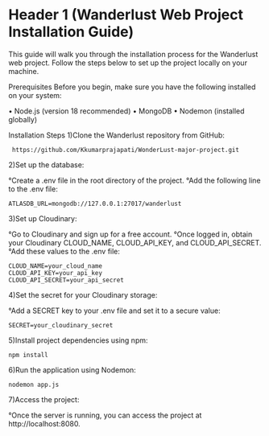 # Header 1 (Wanderlust Web Project Installation Guide)

This guide will walk you through the installation process for the Wanderlust web project. Follow the steps below to set up the project locally on your machine.

Prerequisites
Before you begin, make sure you have the following installed on your system:

   • Node.js (version 18 recommended)
   • MongoDB
   • Nodemon (installed globally)

Installation Steps
1)Clone the Wanderlust repository from GitHub:

     https://github.com/Kkumarprajapati/WonderLust-major-project.git

2)Set up the database:

 °Create a .env file in the root directory of the project.
 °Add the following line to the .env file:

    ATLASDB_URL=mongodb://127.0.0.1:27017/wanderlust

3)Set up Cloudinary:

 °Go to Cloudinary and sign up for a free account.
 °Once logged in, obtain your Cloudinary CLOUD_NAME, CLOUD_API_KEY, and CLOUD_API_SECRET.
 °Add these values to the .env file:

    CLOUD_NAME=your_cloud_name
    CLOUD_API_KEY=your_api_key
    CLOUD_API_SECRET=your_api_secret

4)Set the secret for your Cloudinary storage:

 °Add a SECRET key to your .env file and set it to a secure value:

    SECRET=your_cloudinary_secret

5)Install project dependencies using npm:

    npm install

6)Run the application using Nodemon:

    nodemon app.js

7)Access the project:

   °Once the server is running, you can access the project at http://localhost:8080.
